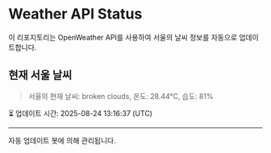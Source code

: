 
# Weather API Status

이 리포지토리는 OpenWeather API를 사용하여 서울의 날씨 정보를 자동으로 업데이트합니다.

## 현재 서울 날씨
> 서울의 현재 날씨: broken clouds, 온도: 28.44°C, 습도: 81%

⏳ 업데이트 시간: 2025-08-24 13:16:37 (UTC)

---
자동 업데이트 봇에 의해 관리됩니다.

